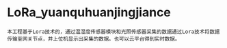 # LoRa_yuanquhuanjingjiance
    本工程基于Lora技术的，通过温湿度传感器模块和光照传感器采集的数据通过Lora技术将数据传输至网关节点，并上位机显示出采集的数据。也可以云平台得到实时数据。
